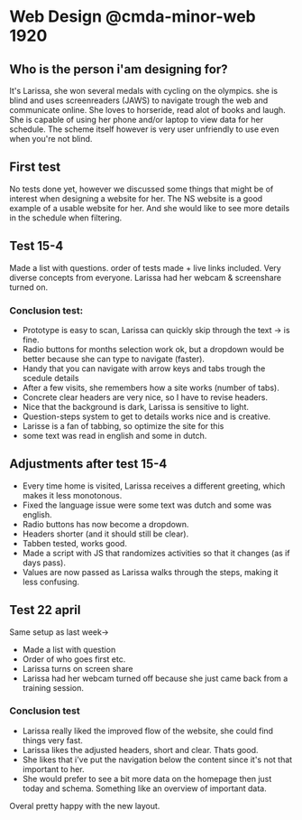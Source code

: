 # Web Design @cmda-minor-web 1920

## Who is the person i'am designing for?
It's Larissa, she won several medals with cycling on the olympics. 
she is blind and uses screenreaders (JAWS) to navigate trough the web and communicate online.
She loves to horseride, read alot of books and laugh.
She is capable of using her phone and/or laptop to view data for her schedule. 
The scheme itself however is very user unfriendly to use even when you're not blind.

## First test
No tests done yet, however we discussed some things that might be of interest when designing a website for her.
The NS website is a good example of a usable website for her. And she would like to see more details in the schedule when filtering.

## Test 15-4
Made a list with questions.
order of tests made + live links included.
Very diverse concepts from everyone.
Larissa had her webcam & screenshare turned on.

### Conclusion test:
- Prototype is easy to scan, Larissa can quickly skip through the text -> is fine.
- Radio buttons for months selection work ok, but a dropdown would be better because she can type to navigate (faster).
- Handy that you can navigate with arrow keys and tabs trough the scedule details
- After a few visits, she remembers how a site works (number of tabs).
- Concrete clear headers are very nice, so I have to revise headers.
- Nice that the background is dark, Larissa is sensitive to light.
- Question-steps system to get to details works nice and is creative.
- Larisse is a fan of tabbing, so optimize the site for this
- some text was read in english and some in dutch.


##  Adjustments after test 15-4
- Every time home is visited, Larissa receives a different greeting, which makes it less monotonous.
- Fixed the language issue were some text was dutch and some was english.
- Radio buttons has now become a dropdown.
- Headers shorter (and it should still be clear).
- Tabben tested, works good.
- Made a script with JS that randomizes activities so that it changes (as if days pass).
- Values are now passed as Larissa walks through the steps, making it less confusing.

## Test 22 april 
Same setup as last week->
- Made a list with question
- Order of who goes first etc.
- Larissa turns on screen share
- Larissa had her webcam turned off because she just came back from a training session.

### Conclusion test
- Larissa really liked the improved flow of the website, she could find things very fast.
- Larissa likes the adjusted headers, short and clear. Thats good.
- She likes that i've put the navigation below the content since it's not that important to her.
- She would prefer to see a bit more data on the homepage then just today and schema. Something like an overview of important data.

Overal pretty happy with the new layout.



